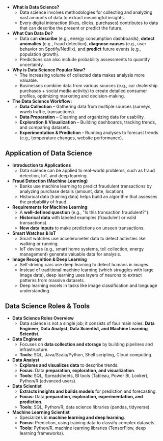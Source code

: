 
- **What is Data Science?**
    - Data science involves methodologies for collecting and analyzing vast amounts of data to extract meaningful insights.
    - Every digital interaction (likes, clicks, purchases) contributes to data that can describe the present or predict the future.
- **What Can Data Do?**
    - Data can **describe** (e.g., energy consumption dashboards), **detect anomalies** (e.g., fraud detection), **diagnose causes** (e.g., user behavior on Spotify/Netflix), and **predict** future events (e.g., population growth).
    - Predictions can also include probability assessments to quantify uncertainty.
- **Why is Data Science Popular Now?**    
    - The increasing volume of collected data makes analysis more valuable.
    - Businesses combine data from various sources (e.g., car dealership purchases + social media activity) to create detailed consumer profiles, optimizing marketing and decision-making.
- **The Data Science Workflow:**
    - **Data Collection** – Gathering data from multiple sources (surveys, wweb traffic, transactions).
    - **Data Preparation** – Cleaning and organizing data for usability.
    - **Exploration & Visualization** – Building dashboards, tracking trends, and comparing datasets.
    - **Experimentation & Prediction** – Running analyses to forecast trends (e.g., temperature changes, website performance).

## Application of Data Science
- **Introduction to Applications**
    - Data science can be applied to real-world problems, such as fraud detection, IoT, and deep learning.
- **Fraud Detection (Machine Learning)**
    - Banks use machine learning to predict fraudulent transactions by analyzing purchase details (amount, date, location).
    - Historical data (training data) helps build an algorithm that assesses the probability of fraud.
- **Requirements for Machine Learning**
    - A **well-defined question** (e.g., "Is this transaction fraudulent?").
    - **Historical data** with labeled examples (fraudulent or valid transactions).
    - **New data inputs** to make predictions on unseen transactions.
- **Smart Watches & IoT**
    - Smart watches use accelerometer data to detect activities like walking or running.
    - IoT devices (e.g., smart home systems, toll collection, energy management) generate valuable data for analysis.
- **Image Recognition & Deep Learning**
    - Self-driving cars use deep learning to detect humans in images.
    - Instead of traditional machine learning (which struggles with large image data), deep learning uses layers of neurons to extract patterns from massive datasets.
    - Deep learning excels in tasks like image classification and language understanding.

## Data Science Roles & Tools
- **Data Science Roles Overview**
    - Data science is not a single job; it consists of four main roles: **Data Engineer, Data Analyst, Data Scientist, and Machine Learning Scientist**.
- **Data Engineer**
    - Focuses on **data collection and storage** by building pipelines and infrastructure.
    - **Tools:** SQL, Java/Scala/Python, Shell scripting, Cloud computing.
- **Data Analyst**
    - **Explores and visualizes data** to describe trends.
    - **Focus:** Data **preparation, exploration, and visualization**.
    - **Tools:** SQL, Spreadsheets, BI tools (Tableau, Power BI, Looker), Python/R (advanced users).
- **Data Scientist**
    - **Extracts insights and builds models** for prediction and forecasting.
    - **Focus:** Data **preparation, exploration, experimentation, and prediction**.
    - **Tools:** SQL, Python/R, data science libraries (pandas, tidyverse).
- **Machine Learning Scientist**
    - Specializes in **machine learning and deep learning**.
    - **Focus:** Prediction, using training data to classify complex datasets.
    - **Tools:** Python/R, machine learning libraries (TensorFlow, deep learning frameworks).